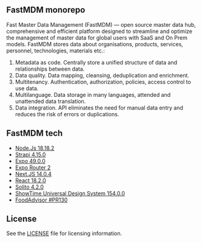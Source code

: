 ## **FastMDM monorepo**
Fast Master Data Management (FastMDM) — open source master data hub, comprehensive and efficient platform designed to streamline and optimize the management of master data for global users with SaaS and On Prem models. FastMDM stores data about organisations, products, services, personnel, technologies, materials etc.:

1. Metadata as code. Centrally store a unified structure of data and relationships between data.
2. Data quality. Data mapping, cleansing, deduplication and enrichment.
3. Multitenancy. Authentication, authorization, policies, access control to use data.
4. Multilanguage. Data storage in many languages, attended and unattended data translation.
5. Data integration. API eliminates the need for manual data entry and reduces the risk of errors or duplications.

## **FastMDM tech**

- [Node.Js 18.18.2](https://github.com/nodejs/node)
- [Strapi 4.15.0](https://github.com/strapi/strapi)
- [Expo 49.0.0](https://github.com/expo/examples)
- [Expo Router 2](https://github.com/expo/expo)
- [Next.JS 14.0.4](https://github.com/vercel/next.js)
- [React 18.2.0](https://github.com/facebook/react/)
- [Solito 4.2.0](https://github.com/nandorojo/solito)
- [ShowTime Universal Design System 154.0.0](https://github.com/showtime-xyz/showtime-frontend/tree/staging)
- [FoodAdvisor #PR130](https://github.com/strapi/foodadvisor)

## **License**

See the [LICENSE](./LICENSE) file for licensing information.